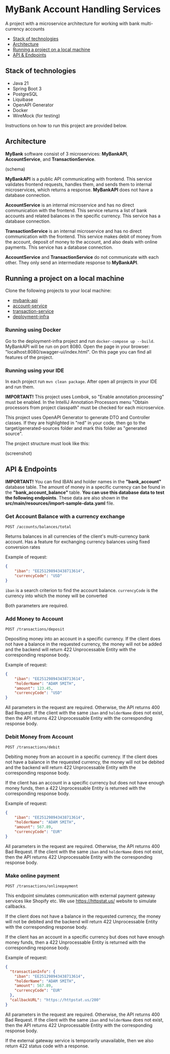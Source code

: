 # MyBank Account Handling Services
A project with a microservice architecture for working with bank multi-currency accounts

- [Stack of technologies](#stack-of-technologies)
- [Architecture](#architecture)
- [Running a project on a local machine](#running-a-project-on-a-local-machine)
- [API & Endpoints](#api--endpoints)


## Stack of technologies
- Java 21
- Spring Boot 3
- PostgreSQL
- Liquibase
- OpenAPI Generator
- Docker
- WireMock (for testing)

Instructions on how to run this project are provided below.

## Architecture
**MyBank** software consist of 3 microservices: **MyBankAPI**, **AccountService**, and **TransactionService**.

(schema)

**MyBankAPI** is a public API communicating with frontend. This service validates frontend requests, handles them, and sends them to internal microservices, which returns a response. **MyBankAPI** does not have a database connection.

**AccountService** is an internal microservice and has no direct communication with the frontend. This service returns a list of bank accounts and related balances in the specific currency. This service has a database connection.

**TransactionService** is an internal microservice and has no direct communication with the frontend. This service makes debit of money from the account, deposit of money to the account, and also deals with online payments. This service has a database connection.

**AccountService** and **TransactionService** do not communicate with each other. They only send an intermediate response to **MyBankAPI**.

## Running a project on a local machine
Clone the following projects to your local machine:
- [mybank-api](https://github.com/nikopa96/mybank-api)
- [account-service](https://github.com/nikopa96/account-service)
- [transaction-service](https://github.com/nikopa96/transaction-service)
- [deployment-infra](https://github.com/nikopa96/deployment-infra)

### Running using Docker
Go to the deployment-infra project and run ```docker-compose up --build```. MyBankAPI will be run on port 8080. Open the page in your browser: "localhost:8080/swagger-ui/index.html". On this page you can find all features of the project.

### Running using your IDE
In each project run ```mvn clean package```. After open all projects in your IDE and run them. 

**IMPORTANT!** This project uses Lombok, so "Enable annotation processing" must be enabled. In the IntelliJ Annotation Processors menu "Obtain processors from project classpath" must be checked for each microservice.

This project uses OpenAPI Generator to generate DTO and Controller classes. If they are highlighted in "red" in your code, then go to the target/generated-sources folder and mark this folder as "generated source". 

The project structure must look like this: 

(screenshot)

## API & Endpoints
**IMPORTANT!** You can find IBAN and holder names in the **"bank_account"** database table. The amount of money in a specific currency can be found in the **"bank_account_balance"** table. **You can use this database data to test the following endpoints**. These data are also shown in the  **src/main/resources/import-sample-data.yaml** file.

### Get Account Balance with a currency exchange
```POST /accounts/balances/total```

Returns balances in all currencies of the client's multi-currency bank account. Has a feature for exchanging currency balances using fixed conversion rates

Example of request:
```json
{
    "iban": "EE251298943438713614",
    "currencyCode": "USD"
}
```
```iban``` is a search criterion to find the account balance.
```currencyCode``` is the currency into which the money will be converted

Both parameters are required.

### Add Money to Account
```POST /transactions/deposit```

Depositing money into an account in a specific currency. If the client does not have a balance in the requested currency, the money will not be added and the backend will return 422 Unprocessable Entity with the corresponding response body.

Example of request:
```json
{
    "iban": "EE251298943438713614",
    "holderName": "ADAM SMITH",
    "amount": 123.45,
    "currencyCode": "USD"
}
```
All parameters in the request are required. Otherwise, the API returns 400 Bad Request. If the client with the same ```iban``` and ```holderName``` does not exist, then the API returns 422 Unprocessable Entity with the corresponding response body.

### Debit Money from Account
```POST /transactions/debit```

Debiting money from an account in a specific currency. If the client does not have a balance in the requested currency, the money will not be debited and the backend will return 422 Unprocessable Entity with the corresponding response body.

If the client has an account in a specific currency but does not have enough money funds, then a 422 Unprocessable Entity is returned with the corresponding response body.

Example of request:
```json
{
    "iban": "EE251298943438713614",
    "holderName": "ADAM SMITH",
    "amount": 567.89,
    "currencyCode": "EUR"
}
```
All parameters in the request are required. Otherwise, the API returns 400 Bad Request. If the client with the same ```iban``` and ```holderName``` does not exist, then the API returns 422 Unprocessable Entity with the corresponding response body.

### Make online payment
```POST /transactions/onlinepayment```

This endpoint simulates communication with external payment gateway services like Shopify etc. We use https://httpstat.us/ website to simulate callbacks.

If the client does not have a balance in the requested currency, the money will not be debited and the backend will return 422 Unprocessable Entity with the corresponding response body.

If the client has an account in a specific currency but does not have enough money funds, then a 422 Unprocessable Entity is returned with the corresponding response body.

Example of request:
```json
{
  "transactionInfo": {
    "iban": "EE251298943438713614",
    "holderName": "ADAM SMITH",
    "amount": 567.89,
    "currencyCode": "EUR"
  },
  "callbackURL": "https://httpstat.us/200"
}
```
All parameters in the request are required. Otherwise, the API returns 400 Bad Request. If the client with the same ```iban``` and ```holderName``` does not exist, then the API returns 422 Unprocessable Entity with the corresponding response body.

If the external gateway service is temporarily unavailable, then we also return 422 status code with a response.
